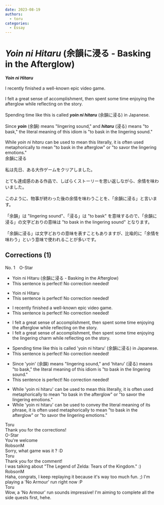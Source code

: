 ```yaml
---
date: 2023-08-19
authors:
  - toru
categories:
  - Essay
---
```


<h1 id="subject_show"><strong><em>Yoin ni Hitaru</strong></em> (余韻に浸る - Basking in the Afterglow)</h1>
<div class="date" hidden>Aug 19, 2023 18:21</div>
<div id="post"><div id="body_show_ori">
<strong><em>Yoin ni Hitaru</strong></em><br/><br/>I recently finished a well-known epic video game.<br/><br/>I felt a great sense of accomplishment, then spent some time enjoying the afterglow while reflecting on the story.<br/><br/>Spending time like this is called <strong><em>yoin ni hitaru</em></strong> (余韻に浸る) in Japanese.<br/><br/>Since <strong><em>yoin</em></strong> (余韻) means "lingering sound," and <strong><em>hitaru</em></strong> (浸る) means "to bask," the literal meaning of this idiom is "to bask in the lingering sound."<br/><br/>While <em>yoin ni hitaru</em> can be used to mean this literally, it is often used metaphorically to mean "to bask in the afterglow" or "to savor the lingering emotions."
</div></div>

<!-- more -->

<div id="post_ja"><div id="body_show_mo">
余韻に浸る<br/><br/>私は先日、ある大作ゲームをクリアしました。<br/><br/>とても達成感のある作品で、しばらくストーリーを思い返しながら、余情を味わいました。<br/><br/>このように、物事が終わった後の余情を味わうことを、「余韻に浸る」と言います。<br/><br/>「余韻」は "lingering sound"、「浸る」は "to bask" を意味するので、「余韻に浸る」の文字どおりの意味は "to bask in the lingering sound" となります。<br/><br/>「余韻に浸る」は文字どおりの意味を表すこともありますが、比喩的に「余情を味わう」という意味で使われることが多いです。
</div></div>

## Corrections (1)
<div id="block"><div class="first_name"> No. 1　<span class="just_name">O-Star</span></div><div id="block2">
<ul class="correction_field">
<li class="incorrect">Yoin ni Hitaru (余韻に浸る - Basking in the Afterglow)</li>
<li class="corrected perfect">This sentence is perfect! No correction needed!</li>
</ul>
<ul class="correction_field">
<li class="incorrect">Yoin ni Hitaru</li>
<li class="corrected perfect">This sentence is perfect! No correction needed!</li>
</ul>
<ul class="correction_field">
<li class="incorrect">I recently finished a well-known epic video game.</li>
<li class="corrected perfect">This sentence is perfect! No correction needed!</li>
</ul>
<ul class="correction_field">
<li class="incorrect">I felt a great sense of accomplishment, then spent some time enjoying the afterglow while reflecting on the story.</li>
<li class="corrected correct">
I felt a great sense of accomplishment, then spent some time enjoying the <span class="f_bold">lingering charm</span> while reflecting on the story.
</li>
</ul>
<ul class="correction_field">
<li class="incorrect">Spending time like this is called 'yoin ni hitaru' (余韻に浸る) in Japanese.</li>
<li class="corrected perfect">This sentence is perfect! No correction needed!</li>
</ul>
<ul class="correction_field">
<li class="incorrect">Since 'yoin' (余韻) means "lingering sound," and 'hitaru' (浸る) means "to bask," the literal meaning of this idiom is "to bask in the lingering sound."</li>
<li class="corrected perfect">This sentence is perfect! No correction needed!</li>
</ul>
<ul class="correction_field">
<li class="incorrect">While 'yoin ni hitaru' can be used to mean this literally, it is often used metaphorically to mean "to bask in the afterglow" or "to savor the lingering emotions."</li>
<li class="corrected correct">
While 'yoin ni hitaru' can be used to <span class="f_bold">convey the literal meaning of its phrase</span>, it is often used metaphorically to mean "to bask in the afterglow" or "to savor the lingering emotions."
</li>
</ul>
</div><div class="name"><span class="just_name">Toru</span><br>
Thank you for the corrections!
</div>
<div class="name"><span class="just_name">O-Star</span><br>
You're welcome
</div>
<div class="name"><span class="just_name">RobsonM</span><br>
Sorry, what game was it ?  :D
</div>
<div class="name"><span class="just_name">Toru</span><br>
Thank you for the comment!<br/>I was talking about "The Legend of Zelda: Tears of the Kingdom." :)
</div>
<div class="name"><span class="just_name">RobsonM</span><br>
Haha, congrats, I keep replaying it because it's way too much fun. ;) I'm playing a 'No Armour' run right now :P 
</div>
<div class="name"><span class="just_name">Toru</span><br>
Wow, a 'No Armour' run sounds impressive!  I'm aiming to complete all the side quests first, hehe.
</div>
</div>
